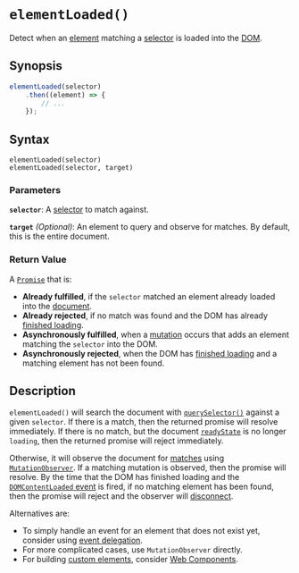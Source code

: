 # `elementLoaded()`
Detect when an [element](https://developer.mozilla.org/en-US/docs/Web/API/HTMLElement)
matching a [selector](https://developer.mozilla.org/en-US/docs/Web/CSS/CSS_Selectors)
is loaded into the [DOM](https://developer.mozilla.org/en-US/docs/Web/API/Document_Object_Model).

## Synopsis

```javascript
elementLoaded(selector)
    .then((element) => {
        // ...
    });
```

## Syntax
```
elementLoaded(selector)
elementLoaded(selector, target)
```

### Parameters

**`selector`**: A [selector](https://developer.mozilla.org/en-US/docs/Web/CSS/CSS_Selectors) to match against.

**`target`** *(Optional)*: An element to query and observe for matches. By default, this is the entire document.

### Return Value

A [`Promise`](https://developer.mozilla.org/en-US/docs/Web/JavaScript/Reference/Global_Objects/Promise) that is:

 * **Already fulfilled**, if the `selector` matched an element already loaded
   into the
   [document](https://developer.mozilla.org/en-US/docs/Web/API/Window/document).
 * **Already rejected**, if no match was found and the DOM has already
   [finished
   loading](https://developer.mozilla.org/en-US/docs/Web/API/Document/readyState).
 * **Asynchronously fulfilled**, when a
   [mutation](https://developer.mozilla.org/en-US/docs/Web/API/MutationObserver)
   occurs that adds an element matching the `selector` into the DOM.
 * **Asynchronously rejected**, when the DOM has [finished
   loading](https://developer.mozilla.org/en-US/docs/Web/API/Window/DOMContentLoaded_event)
   and a matching element has not been found.

## Description

`elementLoaded()` will search the document with
[`querySelector()`](https://developer.mozilla.org/en-US/docs/Web/API/Document/querySelector)
against a given `selector`. If there is a match, then the returned promise will
resolve immediately. If there is no match, but the document
[`readyState`](https://developer.mozilla.org/en-US/docs/Web/API/Document/readyState)
is no longer `loading`, then the returned promise will reject immediately.

Otherwise, it will observe the document for
[matches](https://developer.mozilla.org/en-US/docs/Web/API/Element/matches)
using
[`MutationObserver`](https://developer.mozilla.org/en-US/docs/Web/API/MutationObserver).
If a matching mutation is observed, then the promise will resolve. By the time
that the DOM has finished loading and the [`DOMContentLoaded`
event](https://developer.mozilla.org/en-US/docs/Web/API/Window/DOMContentLoaded_event)
is fired, if no matching element has been found, then the promise will reject
and the observer will
[disconnect](https://developer.mozilla.org/en-US/docs/Web/API/MutationObserver/disconnect).

Alternatives are:

  * To simply handle an event for an element that does not exist yet, consider using
    [event delegation](https://developer.mozilla.org/en-US/docs/Learn/JavaScript/Building_blocks/Events).
  * For more complicated cases, use `MutationObserver` directly.
  * For building [custom elements](https://developer.mozilla.org/en-US/docs/Web/API/Web_components/Using_custom_elements),
    consider [Web Components](https://developer.mozilla.org/en-US/docs/Web/API/Web_components).
